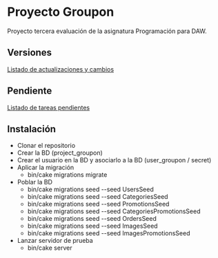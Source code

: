 # Proyecto Groupon

Proyecto tercera evaluación de la asignatura Programación para DAW.

## Versiones

[Listado de actualizaciones y cambios](CHANGELOG.md)

## Pendiente

[Listado de tareas pendientes](todo.md)

## Instalación

-   Clonar el repositorio
-   Crear la BD (project_groupon)
-   Crear el usuario en la BD y asociarlo a la BD (user_groupon / secret)
-   Aplicar la migración
    -   bin/cake migrations migrate
-   Poblar la BD
    -   bin/cake migrations seed --seed UsersSeed
    -   bin/cake migrations seed --seed CategoriesSeed
    -   bin/cake migrations seed --seed PromotionsSeed
    -   bin/cake migrations seed --seed CategoriesPromotionsSeed
    -   bin/cake migrations seed --seed OrdersSeed
    -   bin/cake migrations seed --seed ImagesSeed
    -   bin/cake migrations seed --seed ImagesPromotionsSeed
-   Lanzar servidor de prueba
    -   bin/cake server
